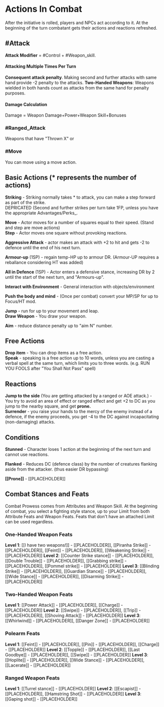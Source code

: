 # Actions In Combat

After the initiative is rolled, players and NPCs act according to it.
At the beginning of the turn combatant gets their actions and reactions refreshed.


##  #Attack

**Attack  Modifier** = #Control + #Weapon_skill.  

#### Attacking Multiple Times Per Turn
**Consequent attack penalty**. Making second and further attacks with same hand provide -2 penalty to the attacks. 
**Two-Handed Weapons**: Weapons wielded in both hands count as attacks from the same hand for penalty purposes. 

#### Damage Calculation
Damage = Weapon Damage+Power+Weapon Skill+Bonuses 

### #Ranged_Attack
Weapons that have "Thrown X" or 

### #Move
You can move using a move action.
## Basic Actions (* represents the number of actions)

**Striking** - Striking normally takes * to attack, you can make a step forward as part of the strike.  
DEPRICATED (Second and further strikes per turn take 1FP, unless you have the appropriate Advantages/Perks_.

**Move** - Actor moves for a number of squares equal to their speed. (Stand and step are move actions)  
**Step** - Actor moves one square without provoking reactions.

**Aggressive Attack** - actor makes an attack with +2 to hit and gets -2 to defence until the end of his next turn.

**Armour-up** (1SP) - regain temp-HP up to armour DR. (Armour-UP requires a reballance considering HT was added)

**All in Defence** (1SP) - Actor enters a defensive stance, increasing DR by 2 until the start of the next turn, and "Armours-up".

**Interact with Environment** - General interaction with objects/environment

**Push the body and mind** - (Once per combat) convert your MP/SP for up to Focus/HT mod.

**Jump** - run for up to your movement and leap.  
**Draw Weapon** - You draw your weapon.

**Aim** - reduce distance penalty up to "aim N" number.

## Free Actions

**Drop item** - You can drop items as a free action.  
**Speak** - speaking is a free action up to 10 words, unless you are casting a verbal spell at the same turn, which limits you to three words. (e.g. RUN YOU FOOLS after "You Shall Not Pass" spell)

## Reactions

**Jump to the side** (You are getting attacked by a ranged or AOE attack.) - You try to avoid an area of effect or ranged effect and get +2 to DC as you jump to the nearby square, and get **prone.**  
**Surrender** - you raise your hands to the mercy of the enemy instead of a defence, if the enemy proceeds, you get -4 to the DC against incapacitating (non-damaging) attacks.

## Conditions

**Stunned** - Character loses 1 action at the beginning of the next turn and cannot use reactions.

**Flanked** - Reduces DC (defence class) by the number of creatures flanking aside from the attacker. (thus easier DR bypassing)

**[[Prone]]** - [[PLACEHOLDER]]

## Combat Stances and Feats

Combat Prowess comes from Attributes and Weapon Skill. At the beginning of combat, you select a fighting style stance, up to your Limit from both Attribute Feats and Weapon Feats. Feats that don't have an attached Limit can be used regardless.

### One-Handed Weapon Feats
**Level 1**: [[I have two weapons!]] - [[PLACEHOLDER]], [[Piranha Strike]] - [[PLACEHOLDER]], [[Feint]] - [[PLACEHOLDER]], [[Weakening Strike]] - [[PLACEHOLDER]]
**Level 2**: [[Counter Strike stance]] - [[PLACEHOLDER]], [[Double Trouble]] - [[PLACEHOLDER]], [[Grabbing strike]] - [[PLACEHOLDER]], [[Pommel strike]] - [[PLACEHOLDER]]
**Level 3**: [[Blinding Strike]] - [[PLACEHOLDER]], [[Guardian Stance]] - [[PLACEHOLDER]], [[Wide Stance]] - [[PLACEHOLDER]], [[Disarming Strike]] - [[PLACEHOLDER]]

### Two-Handed Weapon Feats
**Level 1**: [[Power Attack]] - [[PLACEHOLDER]], [[Charge]] - [[PLACEHOLDER]]
**Level 2**: [[Swipe]] - [[PLACEHOLDER]], [[Trip]] - [[PLACEHOLDER]], [[Shoving Attack]] - [[PLACEHOLDER]]
**Level 3**: [[Whirlwind]] - [[PLACEHOLDER]], [[Danger Zone]] - [[PLACEHOLDER]]

### Polearm Feats
**Level 1**: [[Feint]] - [[PLACEHOLDER]], [[Pin]] - [[PLACEHOLDER]], [[Charge]] - [[PLACEHOLDER]]
**Level 2**: [[Topple]] - [[PLACEHOLDER]], [[Last Goodbye]] - [[PLACEHOLDER]], [[Swipe]] - [[PLACEHOLDER]]
**Level 3**: [[Hoplite]] - [[PLACEHOLDER]], [[Wide Stance]] - [[PLACEHOLDER]], [[Lacerate]] - [[PLACEHOLDER]]

### Ranged Weapon Feats
**Level 1**: [[Turrel stance]] - [[PLACEHOLDER]]
**Level 2**: [[Escapist]] - [[PLACEHOLDER]], [[Hamstring Shot]] - [[PLACEHOLDER]]
**Level 3**: [[Gaping shot]] - [[PLACEHOLDER]]